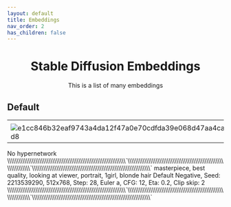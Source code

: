 ```yaml
---
layout: default
title: Embeddings
nav_order: 2
has_children: false
---
```


<h1 align="center">Stable Diffusion Embeddings</h1>

<p align="center">This is a list of many embeddings </p>

## Default

<div>

|  |  |  |
|--|--|--|
|  |  |  |
| ![e1cc846b32eaf9743a4da12f47a0e70cdfda39e068d47aa4ca0799bf80033ad8](https://ac2.namu.la/20221028sac2/e1cc846b32eaf9743a4da12f47a0e70cdfda39e068d47aa4ca0799bf80033ad8.png) | ![9ccf042810be8f4b9737d88e73d10ce10ee745e8ac25024b6fe716e206cb0b88](https://ac2.namu.la/20221028sac2/9ccf042810be8f4b9737d88e73d10ce10ee745e8ac25024b6fe716e206cb0b88.png) | ![5667a8b432e2b94bc461519b9807cd2b3d285f24823b814e38d41b754075d583](https://ac.namu.la/20221028sac/5667a8b432e2b94bc461519b9807cd2b3d285f24823b814e38d41b754075d583.png) |

</div> No hypernetwork \\\\\\\\\\\\\\\\\\\\\\\\\\\\\\\\\\\\\\\\\\\\\\\\\\\\\\\\\\\\\\\`\\\\\\\\\\\\\\\\\\\\\\\\\\\\\\\\\\\\\\\\\\\\\\\\\\\\\\\\\\\\\\\`\\\\\\\\\\\\\\\\\\\\\\\\\\\\\\\\\\\\\\\\\\\\\\\\\\\\\\\\\\\\\\\` masterpiece, best quality, looking at viewer, portrait, 1girl, blonde hair Default Negative, Seed: 2213539290, 512x768, Step: 28, Euler a, CFG: 12, Eta: 0.2, Clip skip: 2 \\\\\\\\\\\\\\\\\\\\\\\\\\\\\\\\\\\\\\\\\\\\\\\\\\\\\\\\\\\\\\\`\\\\\\\\\\\\\\\\\\\\\\\\\\\\\\\\\\\\\\\\\\\\\\\\\\\\\\\\\\\\\\\`\\\\\\\\\\\\\\\\\\\\\\\\\\\\\\\\\\\\\\\\\\\\\\\\\\\\\\\\\\\\\\\`
